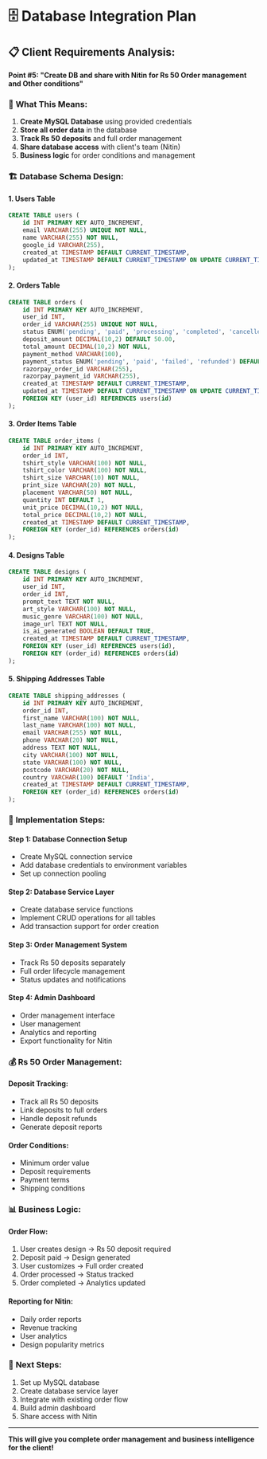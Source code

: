 # 🗄️ Database Integration Plan

## 📋 **Client Requirements Analysis:**

**Point #5: "Create DB and share with Nitin for Rs 50 Order management and Other conditions"**

### 🎯 **What This Means:**
1. **Create MySQL Database** using provided credentials
2. **Store all order data** in the database
3. **Track Rs 50 deposits** and full order management
4. **Share database access** with client's team (Nitin)
5. **Business logic** for order conditions and management

### 🏗️ **Database Schema Design:**

#### **1. Users Table**
```sql
CREATE TABLE users (
    id INT PRIMARY KEY AUTO_INCREMENT,
    email VARCHAR(255) UNIQUE NOT NULL,
    name VARCHAR(255) NOT NULL,
    google_id VARCHAR(255),
    created_at TIMESTAMP DEFAULT CURRENT_TIMESTAMP,
    updated_at TIMESTAMP DEFAULT CURRENT_TIMESTAMP ON UPDATE CURRENT_TIMESTAMP
);
```

#### **2. Orders Table**
```sql
CREATE TABLE orders (
    id INT PRIMARY KEY AUTO_INCREMENT,
    user_id INT,
    order_id VARCHAR(255) UNIQUE NOT NULL,
    status ENUM('pending', 'paid', 'processing', 'completed', 'cancelled') DEFAULT 'pending',
    deposit_amount DECIMAL(10,2) DEFAULT 50.00,
    total_amount DECIMAL(10,2) NOT NULL,
    payment_method VARCHAR(100),
    payment_status ENUM('pending', 'paid', 'failed', 'refunded') DEFAULT 'pending',
    razorpay_order_id VARCHAR(255),
    razorpay_payment_id VARCHAR(255),
    created_at TIMESTAMP DEFAULT CURRENT_TIMESTAMP,
    updated_at TIMESTAMP DEFAULT CURRENT_TIMESTAMP ON UPDATE CURRENT_TIMESTAMP,
    FOREIGN KEY (user_id) REFERENCES users(id)
);
```

#### **3. Order Items Table**
```sql
CREATE TABLE order_items (
    id INT PRIMARY KEY AUTO_INCREMENT,
    order_id INT,
    tshirt_style VARCHAR(100) NOT NULL,
    tshirt_color VARCHAR(100) NOT NULL,
    tshirt_size VARCHAR(10) NOT NULL,
    print_size VARCHAR(20) NOT NULL,
    placement VARCHAR(50) NOT NULL,
    quantity INT DEFAULT 1,
    unit_price DECIMAL(10,2) NOT NULL,
    total_price DECIMAL(10,2) NOT NULL,
    created_at TIMESTAMP DEFAULT CURRENT_TIMESTAMP,
    FOREIGN KEY (order_id) REFERENCES orders(id)
);
```

#### **4. Designs Table**
```sql
CREATE TABLE designs (
    id INT PRIMARY KEY AUTO_INCREMENT,
    user_id INT,
    order_id INT,
    prompt_text TEXT NOT NULL,
    art_style VARCHAR(100) NOT NULL,
    music_genre VARCHAR(100) NOT NULL,
    image_url TEXT NOT NULL,
    is_ai_generated BOOLEAN DEFAULT TRUE,
    created_at TIMESTAMP DEFAULT CURRENT_TIMESTAMP,
    FOREIGN KEY (user_id) REFERENCES users(id),
    FOREIGN KEY (order_id) REFERENCES orders(id)
);
```

#### **5. Shipping Addresses Table**
```sql
CREATE TABLE shipping_addresses (
    id INT PRIMARY KEY AUTO_INCREMENT,
    order_id INT,
    first_name VARCHAR(100) NOT NULL,
    last_name VARCHAR(100) NOT NULL,
    email VARCHAR(255) NOT NULL,
    phone VARCHAR(20) NOT NULL,
    address TEXT NOT NULL,
    city VARCHAR(100) NOT NULL,
    state VARCHAR(100) NOT NULL,
    postcode VARCHAR(20) NOT NULL,
    country VARCHAR(100) DEFAULT 'India',
    created_at TIMESTAMP DEFAULT CURRENT_TIMESTAMP,
    FOREIGN KEY (order_id) REFERENCES orders(id)
);
```

### 🔧 **Implementation Steps:**

#### **Step 1: Database Connection Setup**
- Create MySQL connection service
- Add database credentials to environment variables
- Set up connection pooling

#### **Step 2: Database Service Layer**
- Create database service functions
- Implement CRUD operations for all tables
- Add transaction support for order creation

#### **Step 3: Order Management System**
- Track Rs 50 deposits separately
- Full order lifecycle management
- Status updates and notifications

#### **Step 4: Admin Dashboard**
- Order management interface
- User management
- Analytics and reporting
- Export functionality for Nitin

### 💰 **Rs 50 Order Management:**

#### **Deposit Tracking:**
- Track all Rs 50 deposits
- Link deposits to full orders
- Handle deposit refunds
- Generate deposit reports

#### **Order Conditions:**
- Minimum order value
- Deposit requirements
- Payment terms
- Shipping conditions

### 📊 **Business Logic:**

#### **Order Flow:**
1. User creates design → Rs 50 deposit required
2. Deposit paid → Design generated
3. User customizes → Full order created
4. Order processed → Status tracked
5. Order completed → Analytics updated

#### **Reporting for Nitin:**
- Daily order reports
- Revenue tracking
- User analytics
- Design popularity metrics

### 🚀 **Next Steps:**
1. Set up MySQL database
2. Create database service layer
3. Integrate with existing order flow
4. Build admin dashboard
5. Share access with Nitin

---

**This will give you complete order management and business intelligence for the client!**

